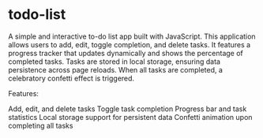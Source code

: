 # todo-list
A simple and interactive to-do list app built with JavaScript.
This application allows users to add, edit, toggle completion, and delete tasks. It features a progress tracker that updates dynamically and shows the percentage of completed tasks. Tasks are stored in local storage, ensuring data persistence across page reloads. When all tasks are completed, a celebratory confetti effect is triggered.

Features:

Add, edit, and delete tasks
Toggle task completion
Progress bar and task statistics
Local storage support for persistent data
Confetti animation upon completing all tasks
